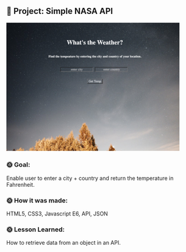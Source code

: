 ## 🚀 Project: Simple NASA API
<img src = "WImage.png" width=90% >

### 🌞 Goal:
Enable user to enter a city + country and return the temperature in Fahrenheit. 

### 🌞 How it was made:
HTML5, CSS3, Javascript E6, API, JSON

### 🌞 Lesson Learned: 
 How to retrieve  data from an object in an API. 
